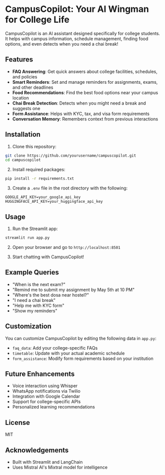 # CampusCopilot: Your AI Wingman for College Life

CampusCopilot is an AI assistant designed specifically for college students. It helps with campus information, schedule management, finding food options, and even detects when you need a chai break!

## Features

- **FAQ Answering**: Get quick answers about college facilities, schedules, and policies
- **Smart Reminders**: Set and manage reminders for assignments, exams, and other deadlines
- **Food Recommendations**: Find the best food options near your campus location
- **Chai Break Detection**: Detects when you might need a break and suggests one
- **Form Assistance**: Helps with KYC, tax, and visa form requirements
- **Conversation Memory**: Remembers context from previous interactions

## Installation

1. Clone this repository:
```bash
git clone https://github.com/yourusername/campuscopilot.git
cd campuscopilot
```

2. Install required packages:
```bash
pip install -r requirements.txt
```

3. Create a `.env` file in the root directory with the following:
```
GOOGLE_API_KEY=your_google_api_key
HUGGINGFACE_API_KEY=your_huggingface_api_key
```

## Usage

1. Run the Streamlit app:
```bash
streamlit run app.py
```

2. Open your browser and go to `http://localhost:8501`

3. Start chatting with CampusCopilot!

## Example Queries

- "When is the next exam?"
- "Remind me to submit my assignment by May 5th at 10 PM"
- "Where's the best dosa near hostel?"
- "I need a chai break"
- "Help me with KYC form"
- "Show my reminders"

## Customization

You can customize CampusCopilot by editing the following data in `app.py`:

- `faq_data`: Add your college-specific FAQs
- `timetable`: Update with your actual academic schedule
- `form_assistance`: Modify form requirements based on your institution

## Future Enhancements

- Voice interaction using Whisper
- WhatsApp notifications via Twilio
- Integration with Google Calendar
- Support for college-specific APIs
- Personalized learning recommendations

## License

MIT

## Acknowledgements

- Built with Streamlit and LangChain
- Uses Mistral AI's Mixtral model for intelligence
